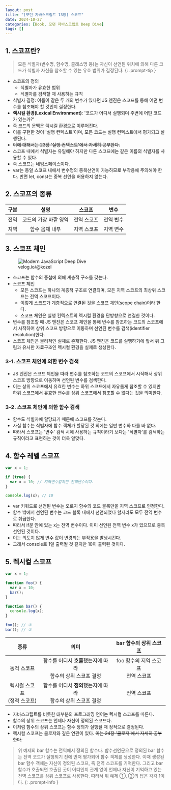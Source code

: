 ```yaml
---
layout: post
title: "[모던 자바스크립트 13장] 스코프"
date: 2024-10-27
categories: [Book, 모던 자바스크립트 Deep Dive]
tags: []
---
```


## 1. 스코프란?

> 모든 식별자(변수명, 함수명, 클래스명 등)는 자신이 선언된 위치에 의해 다른 코드가 식별자 자신을 참조할 수 있는 유효 범위가 결정된다.
{: .prompt-tip }

- 스코프의 정의
  - 식별자가 유효한 범위
  - 식별자를 검색할 때 사용하는 규칙
- 식별자 결정: 이름이 같은 두 개의 변수가 있다면 JS 엔진은 스코프를 통해 어떤 변수를 참조해야 할 것인지 결정한다.
- **렉시컬 환경(Lexical Environment)**: '코드가 어디서 실행되며 주변에 어떤 코드가 있는가?'
- 즉 코드의 문맥은 렉시컬 환경으로 이루어진다.
- 이를 구현한 것이 '실행 컨텍스트'이며, 모든 코드는 실행 컨텍스트에서 평가되고 실행된다.
- ~~이에 대해서는 23장 '실행 컨텍스트'에서 자세히 공부한다.~~
- 스코프 내에서 식별자는 유일해야 하지만 다른 스코프에는 같은 이름의 식별자를 사용할 수 있다.
- 즉 스코프는 네임스페이스이다.
- var는 동일 스코프 내에서 변수명의 중복선언이 가능하므로 부작용에 주의해야 한다. 반면 let, const는 중복 선언을 허용하지 않는다.


## 2. 스코프의 종류
<table style="text-align: center;">
  <thead>
    <tr>
      <th>구분</th>
      <th>설명</th>
      <th>스코프</th>
      <th>변수</th>
    </tr>
  </thead>
  <tbody>
    <tr>
      <td>전역</td>
      <td>코드의 가장 바깥 영역</td>
      <td>전역 스코프</td>
      <td>전역 변수</td>
    </tr>
    <tr>
      <td>지역</td>
      <td>함수 몸체 내부</td>
      <td>지역 스코프</td>
      <td>지역 변수</td>
    </tr>
  </tbody>
</table>


## 3. 스코프 체인
<figure>
	<img src="https://velog.velcdn.com/images/kozel/post/776bdb16-0b75-423b-921e-a73f6551db2a/image.jpeg" alt="Modern JavaScript Deep Dive">
	<figcaption>velog.io/@kozel</figcaption>
</figure>

- 스코프는 함수의 중첩에 의해 계층적 구조를 갖는다.
- 스코프 체인
  - 모든 스코프는 하나의 계층적 구조로 연결되며, 모든 지역 스코프의 최상위 스코프는 전역 스코프이다.
  - 이렇게 스코프가 계층적으로 연결된 것을 스코프 체인(scope chain)이라 한다.
  - 스코프 체인은 실행 컨텍스트의 렉시컬 환경을 단방향으로 연결한 것이다.
- 변수를 참조할 때 JS 엔진은 스코프 체인을 통해 변수를 참조하는 코드의 스코프에서 시작하여 상위 스코프 방향으로 이동하며 선언된 변수를 검색(identifier resolution)한다.
- 스코프 체인은 물리적인 실체로 존재한다. JS 엔진은 코드를 실행하기에 앞서 위 그림과 유사한 자료구조인 렉시컬 환경을 실제로 생성한다.


### 3-1. 스코프 체인에 의한 변수 검색
- JS 엔진은 스코프 체인을 따라 변수를 참조하는 코드의 스코프에서 시작해서 상위 스코프 방향으로 이동하며 선언된 변수를 검색한다.
- 이는 상위 스코프에서 유효한 변수는 하위 스코프에서 자유롭게 참조할 수 있지만 하위 스코프에서 유효한 변수를 상위 스코프에서 참조할 수 없다는 것을 의미한다.

### 3-2. 스코프 체인에 의한 함수 검색
- 함수도 식별자에 할당되기 때문에 스코프를 갖는다.
- 사실 함수는 식별자에 함수 객체가 할당된 것 외에는 일반 변수와 다를 바 없다.
- 따라서 스코프는 '변수' 검색 시에 사용하는 규칙이라기 보다는 '식별자'를 검색하는 규칙이라고 표현하는 것이 더욱 알맞다.


## 4. 함수 레벨 스코프
```javascript
var x = 1;

if (true) {
  var x = 10; // 지역변수같지만 전역변수이다.
}

console.log(x); // 10
```

- var 키워드로 선언된 변수는 오로지 함수의 코드 블록만을 지역 스코프로 인정한다.
- 함수 밖에서 선언된 변수는 코드 블록 내에서 선언되었다 할지라도 모두 전역 변수로 취급한다.
- 따라서 if문 안에 있는 x는 전역 변수이다. 이미 선언된 전역 변수 x가 있으므로 중복 선언된 것이다.
- 이는 의도치 않게 변수 값이 변경되는 부작용을 발생시킨다.
- 그래서 console로 1일 출력될 것 같지만 10이 출력된 것이다.


## 5. 렉시컬 스코프
```javascript
var x = 1;

function foo() {
  var x = 10;
  bar();
}

function bar() {
  console.log(x);
}

foo(); // ①
bar(); // ②
```

<table style="text-align: center;">
  <thead>
    <tr>
      <th>종류</th>
      <th>의미</th>
      <th>bar 함수의 상위 스코프</th>
    </tr>
  </thead>
  <tbody>
    <tr>
      <td>동적 스코프</td>
      <td>함수를 어디서 <b>호출</b>했는지에 따라<br>함수의 상위 스코프 결정</td>
      <td>foo 함수의 지역 스코프<br>전역 스코프</td>
    </tr>
    <tr>
      <td>렉시컬 스코프<br>(정적 스코프)</td>
      <td>함수를 어디서 <b>정의</b>했는지에 따라<br>함수의 상위 스코프 결정</td>
      <td>전역 스코프</td>
    </tr>
  </tbody>
</table>

- 자바스크립트를 비롯한 대부분의 프로그래밍 언어는 렉시컬 스코프를 따른다.
- 함수의 상위 스코프는 언제나 자신이 정의된 스코프다.
- 이처럼 함수의 상위 스코프는 함수 정의가 실행될 때 정적으로 결정된다.
- 렉시컬 스코프는 클로저와 깊은 연관이 있다. ~~이는 24장 '클로저'에서 자세히 공부한다.~~

> 위 예제의 bar 함수는 전역에서 정의된 함수다. 함수선언문으로 정의된 bar 함수는 전역 코드가 실행되기 전에 먼저 평가되어 함수 객체를 생성한다. 이때 생성된 bar 함수 객체는 자신이 정의된 스코프, 즉 전역 스코프를 기억한다. 그리고 bar 함수가 호출되면 호출된 곳이 어디인지 관계 없이 언제나 자신이 기억하고 있는 전역 스코프를 상위 스코프로 사용한다. 따라서 위 예제 ①, ②의 답은 각각 1이다.
{: .prompt-info }